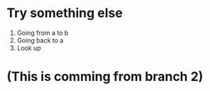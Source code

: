 

# Try something else
1. Going from a to b
2. Going back to a
3. Look up




(This is comming from branch 2)
=======


